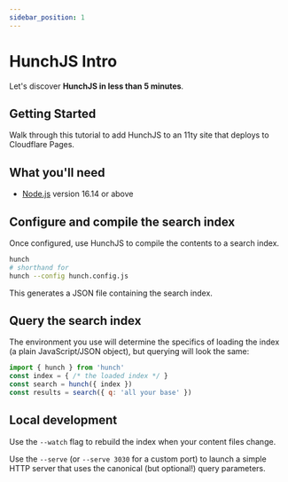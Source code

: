 ```yaml
---
sidebar_position: 1
---
```


# HunchJS Intro

Let's discover **HunchJS in less than 5 minutes**.

## Getting Started

Walk through this tutorial to add HunchJS to an 11ty site that deploys to Cloudflare Pages.

## What you'll need

- [Node.js](https://nodejs.org/en/download/) version 16.14 or above

## Configure and compile the search index

Once configured, use HunchJS to compile the contents to a search index.

```bash
hunch
# shorthand for
hunch --config hunch.config.js
```

This generates a JSON file containing the search index.

## Query the search index

The environment you use will determine the specifics of loading the index (a plain JavaScript/JSON object), but querying will look the same:

```js
import { hunch } from 'hunch'
const index = { /* the loaded index */ }
const search = hunch({ index })
const results = search({ q: 'all your base' })
```

## Local development

Use the `--watch` flag to rebuild the index when your content files change.

Use the `--serve` (or `--serve 3030` for a custom port) to launch a simple HTTP server that uses the canonical (but optional!) query parameters.
